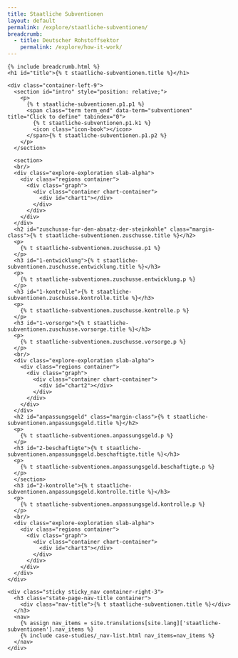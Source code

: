 ```yaml
---
title: Staatliche Subventionen
layout: default
permalink: /explore/staatliche-subventionen/
breadcrumb:
  - title: Deutscher Rohstoffsektor
    permalink: /explore/how-it-work/
---
```


<main class="container-page-wrapper layout-state-pages">
  <section class="container" style="position: relative;">

    {% include breadcrumb.html %}
    <h1 id="title">{% t staatliche-subventionen.title %}</h1>

    <div class="container-left-9">
      <section id="intro" style="position: relative;">
        <p>
          {% t staatliche-subventionen.p1.p1 %}
          <span class="term term_end" data-term="subventionen" title="Click to define" tabindex="0">
            {% t staatliche-subventionen.p1.k1 %}
            <icon class="icon-book"></icon>
          </span>{% t staatliche-subventionen.p1.p2 %}
        </p>
      </section>

      <section>
      <br/>
      <div class="explore-exploration slab-alpha">
        <div class="regions container">
          <div class="graph">
            <div class="container chart-container">
              <div id="chart1"></div>
            </div>
          </div>
        </div>
      </div>
      <h2 id="zuschusse-fur-den-absatz-der-steinkohle" class="margin-class">{% t staatliche-subventionen.zuschusse.title %}</h2>
      <p>
        {% t staatliche-subventionen.zuschusse.p1 %}
      </p>
      <h3 id="1-entwicklung">{% t staatliche-subventionen.zuschusse.entwicklung.title %}</h3>
      <p>
        {% t staatliche-subventionen.zuschusse.entwicklung.p %}
      </p>
      <h3 id="1-kontrolle">{% t staatliche-subventionen.zuschusse.kontrolle.title %}</h3>
      <p>
        {% t staatliche-subventionen.zuschusse.kontrolle.p %}
      </p>
      <h3 id="1-vorsorge">{% t staatliche-subventionen.zuschusse.vorsorge.title %}</h3>
      <p>
        {% t staatliche-subventionen.zuschusse.vorsorge.p %}
      </p>
      <br/>
      <div class="explore-exploration slab-alpha">
        <div class="regions container">
          <div class="graph">
            <div class="container chart-container">
              <div id="chart2"></div>
            </div>
          </div>
        </div>
      </div>
      <h2 id="anpassungsgeld" class="margin-class">{% t staatliche-subventionen.anpassungsgeld.title %}</h2>
      <p>
        {% t staatliche-subventionen.anpassungsgeld.p %}
      </p>
      <h3 id="2-beschaftigte">{% t staatliche-subventionen.anpassungsgeld.beschaftigte.title %}</h3>
      <p>
        {% t staatliche-subventionen.anpassungsgeld.beschaftigte.p %}
      </p>
      </section>
      <h3 id="2-kontrolle">{% t staatliche-subventionen.anpassungsgeld.kontrolle.title %}</h3>
      <p>
        {% t staatliche-subventionen.anpassungsgeld.kontrolle.p %}
      </p>
      <br/>
      <div class="explore-exploration slab-alpha">
        <div class="regions container">
          <div class="graph">
            <div class="container chart-container">
              <div id="chart3"></div>
            </div>
          </div>
        </div>
      </div>
    </div>

    <div class="sticky sticky_nav container-right-3">
      <h3 class="state-page-nav-title container">
        <div class="nav-title">{% t staatliche-subventionen.title %}</div>
      </h3>
      <nav>
        {% assign nav_items = site.translations[site.lang]['staatliche-subventionen'].nav_items %}
        {% include case-studies/_nav-list.html nav_items=nav_items %}
      </nav>
    </div>
  </section>
</main>

<script src="https://ajax.googleapis.com/ajax/libs/jquery/1.12.4/jquery.min.js"></script>
<script type="text/javascript" src="//cdn.jsdelivr.net/jquery.slick/1.6.0/slick.min.js"></script>
<script type="text/javascript" src="{{ site.baseurl_root }}/js/lib/static.min.js" charset="utf-8"></script>
<script type="text/javascript" src="https://cdnjs.cloudflare.com/ajax/libs/jqPlot/1.0.8/jquery.jqplot.min.js"></script>
<link rel="stylesheet" type="text/css" href="https://cdnjs.cloudflare.com/ajax/libs/jqPlot/1.0.8/jquery.jqplot.min.css"/>
<script type="text/javascript" src="https://cdnjs.cloudflare.com/ajax/libs/jqPlot/1.0.8/plugins/jqplot.barRenderer.min.js"></script>
<script type="text/javascript" src="https://cdnjs.cloudflare.com/ajax/libs/jqPlot/1.0.8/plugins/jqplot.pieRenderer.min.js"></script>
<script type="text/javascript" src="https://cdnjs.cloudflare.com/ajax/libs/jqPlot/1.0.8/plugins/jqplot.categoryAxisRenderer.min.js"></script>
<script type="text/javascript" src="https://cdnjs.cloudflare.com/ajax/libs/jqPlot/1.0.8/plugins/jqplot.pointLabels.min.js"></script>

<script type="text/javascript" src="{{ site.baseurl_root }}/js/pages/barGraph.js" charset="utf-8"></script>
<script type="text/javascript" src="{{ site.baseurl_root }}/js/lib/explore.min.js" charset="utf-8"></script>
